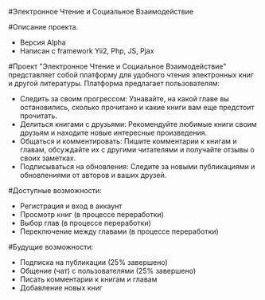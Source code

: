#Электронное Чтение и Социальное Взаимодействие

#Описание проекта. 
 - Версия Alpha
 - Написан с framework Yii2, Php, JS, Pjax
   
#Проект "Электронное Чтение и Социальное Взаимодействие" представляет собой платформу для удобного чтения электронных книг и другой литературы. Платформа предлагает пользователям:
 - Следить за своим прогрессом: Узнавайте, на какой главе вы остановились, сколько прочитано и какие книги вам еще предстоит прочитать.
 - Делиться книгами с друзьями: Рекомендуйте любимые книги своим друзьям и находите новые интересные произведения.
 - Общаться и комментировать: Пишите комментарии к книгам и главам, обсуждайте их с другими читателями и получайте отзывы о своих заметках.
 - Подписываться на обновления: Следите за новыми публикациями и обновлениями от авторов и ваших друзей.

#Доступные возможности:
 - Регистрация и вход в аккаунт
 - Просмотр книг (в процессе переработки)
 - Выбор глав (в процессе переработки)
 - Переключение между главами (в процессе переработки)
   
#Будущие возможности:
 - Подписка на публикации (25% завершено)
 - Общение (чат) с пользователями (25% завершено)
 - Писать комментарии к книгам и главам
 - Добавление новых книг
